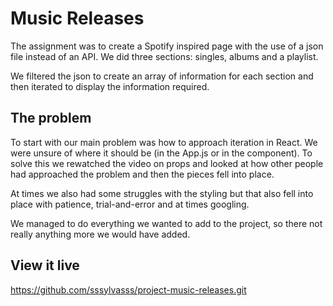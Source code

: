 # Music Releases

The assignment was to create a Spotify inspired page with the use of a json file instead of an API.
We did three sections: singles, albums and a playlist.

We filtered the json to create an array of information for each section and then iterated to display the information required.

## The problem

To start with our main problem was how to approach iteration in React. We were unsure of where it should be (in the App.js or in the component).
To solve this we rewatched the video on props and looked at how other people had approached the problem and then the pieces fell into place.

At times we also had some struggles with the styling but that also fell into place with patience, trial-and-error and at times googling.

We managed to do everything we wanted to add to the project, so there not really anything more we would have added.

## View it live

https://github.com/sssylvasss/project-music-releases.git
